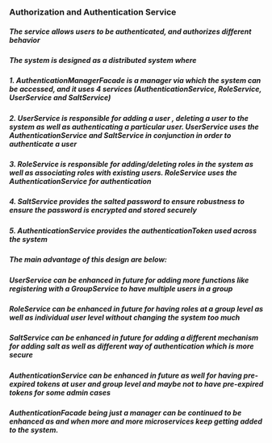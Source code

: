 ### Authorization and Authentication Service

##### The service allows users to be authenticated, and authorizes different behavior

##### The system is designed as a distributed system where

##### 1. AuthenticationManagerFacade is a manager via which the system can be accessed, and it uses 4 services (AuthenticationService, RoleService, UserService and SaltService)
##### 2. UserService is responsible for adding a user , deleting a user to the system as well as authenticating a particular user. UserService uses the AuthenticationService and SaltService in conjunction in order to authenticate a user
##### 3. RoleService is responsible for adding/deleting roles in the system as well as associating roles with existing users. RoleService uses the AuthenticationService for authentication
##### 4. SaltService provides the salted password to ensure robustness to ensure the password is encrypted and stored securely
##### 5. AuthenticationService provides the authenticationToken used across the system


##### The main advantage of this design are below:

##### UserService can be enhanced in future for adding more functions like registering with a GroupService to have multiple users in a group 
##### RoleService can be enhanced in future for having roles at a group level as well as individual user level without changing the system too much
##### SaltService can be enhanced in future for adding a different mechanism for adding salt as well as different way of authentication which is more secure
##### AuthenticationService can be enhanced in future as well for having pre-expired tokens at user and group level and maybe not to have pre-expired tokens for some admin cases
##### AuthenticationFacade being just a manager can be continued to be enhanced as and when more and more microservices keep getting added to the system.
